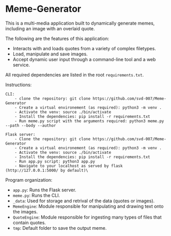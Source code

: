 # Meme-Generator

This is a multi-media application built to dynamically generate memes,
including an image with an overlaid quote.

The following are the features of this application:
- Interacts with and loads quotes from a variety of complex filetypes.
- Load, manipulate and save images.
- Accept dynamic user input through a command-line tool and a web service.

All required dependencies are listed in the root `requirements.txt`.

Instructions:

    CLI:
        - clone the repository: git clone https://github.com/svd-007/Meme-Generator
        - Create a virtual environement (as required): python3 -m venv .
        - Activate the venv: source ./bin/activate
        - Install the dependencies: pip install -r requirements.txt
        - Run meme.py script with the arguments required: python3 meme.py --path --body --author

    Flask server:
        - Clone the repository: git clone https://github.com/svd-007/Meme-Generator
        - Create a virtual environement (as required): python3 -m venv .
        - Activate the venv: source ./bin/activate
        - Install the dependencies: pip install -r requirements.txt
        - Run app.py script: python3 app.py
        - Navigate to your localhost as served by flask (http://127.0.0.1:5000/ by default)\


Program organization:
- `app.py`: Runs the Flask server.
- `meme.py`: Runs the CLI.
- `_data`: Used for storage and retrival of the data (quotes or images).
- `MemeEngine`: Module responsible for manipulating and drawing text onto the
  images.
- `QuoteEngine`: Module responsible for ingesting many types of files that
  contain quotes.
- `tmp`: Default folder to save the output meme.
